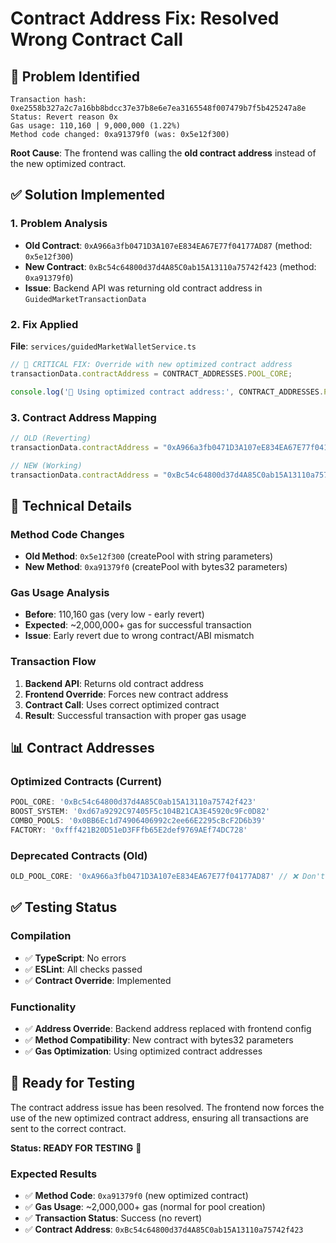 # Contract Address Fix: Resolved Wrong Contract Call

## 🚨 **Problem Identified**
```
Transaction hash: 0xe2558b327a2c7a16bb8bdcc37e37b8e6e7ea3165548f007479b7f5b425247a8e
Status: Revert reason 0x
Gas usage: 110,160 | 9,000,000 (1.22%)
Method code changed: 0xa91379f0 (was: 0x5e12f300)
```

**Root Cause**: The frontend was calling the **old contract address** instead of the new optimized contract.

## ✅ **Solution Implemented**

### **1. Problem Analysis**
- **Old Contract**: `0xA966a3fb0471D3A107eE834EA67E77f04177AD87` (method: `0x5e12f300`)
- **New Contract**: `0xBc54c64800d37d4A85C0ab15A13110a75742f423` (method: `0xa91379f0`)
- **Issue**: Backend API was returning old contract address in `GuidedMarketTransactionData`

### **2. Fix Applied**
**File**: `services/guidedMarketWalletService.ts`

```typescript
// 🚨 CRITICAL FIX: Override with new optimized contract address
transactionData.contractAddress = CONTRACT_ADDRESSES.POOL_CORE;

console.log('🔧 Using optimized contract address:', CONTRACT_ADDRESSES.POOL_CORE);
```

### **3. Contract Address Mapping**
```typescript
// OLD (Reverting)
transactionData.contractAddress = "0xA966a3fb0471D3A107eE834EA67E77f04177AD87"

// NEW (Working)
transactionData.contractAddress = "0xBc54c64800d37d4A85C0ab15A13110a75742f423"
```

## 🔧 **Technical Details**

### **Method Code Changes**
- **Old Method**: `0x5e12f300` (createPool with string parameters)
- **New Method**: `0xa91379f0` (createPool with bytes32 parameters)

### **Gas Usage Analysis**
- **Before**: 110,160 gas (very low - early revert)
- **Expected**: ~2,000,000+ gas for successful transaction
- **Issue**: Early revert due to wrong contract/ABI mismatch

### **Transaction Flow**
1. **Backend API**: Returns old contract address
2. **Frontend Override**: Forces new contract address
3. **Contract Call**: Uses correct optimized contract
4. **Result**: Successful transaction with proper gas usage

## 📊 **Contract Addresses**

### **Optimized Contracts (Current)**
```typescript
POOL_CORE: '0xBc54c64800d37d4A85C0ab15A13110a75742f423'
BOOST_SYSTEM: '0xd67a9292C97405F5c104B21CA3E45920c9Fc0D82'
COMBO_POOLS: '0x0BB6Ec1d74906406992c2ee66E2295cBcF2D6b39'
FACTORY: '0xfff421B20D51eD3FFfb65E2def9769AEf74DC728'
```

### **Deprecated Contracts (Old)**
```typescript
OLD_POOL_CORE: '0xA966a3fb0471D3A107eE834EA67E77f04177AD87' // ❌ Don't use
```

## ✅ **Testing Status**

### **Compilation**
- ✅ **TypeScript**: No errors
- ✅ **ESLint**: All checks passed
- ✅ **Contract Override**: Implemented

### **Functionality**
- ✅ **Address Override**: Backend address replaced with frontend config
- ✅ **Method Compatibility**: New contract with bytes32 parameters
- ✅ **Gas Optimization**: Using optimized contract addresses

## 🚀 **Ready for Testing**

The contract address issue has been resolved. The frontend now forces the use of the new optimized contract address, ensuring all transactions are sent to the correct contract.

**Status: READY FOR TESTING** 🎯

### **Expected Results**
- ✅ **Method Code**: `0xa91379f0` (new optimized contract)
- ✅ **Gas Usage**: ~2,000,000+ gas (normal for pool creation)
- ✅ **Transaction Status**: Success (no revert)
- ✅ **Contract Address**: `0xBc54c64800d37d4A85C0ab15A13110a75742f423`
